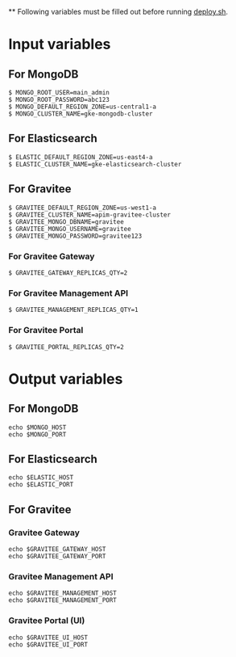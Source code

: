 ** Following variables must be filled out before running [deploy.sh](../../deploy-to-gke.sh).

# Input variables
## For MongoDB
```shell
$ MONGO_ROOT_USER=main_admin
$ MONGO_ROOT_PASSWORD=abc123
$ MONGO_DEFAULT_REGION_ZONE=us-central1-a
$ MONGO_CLUSTER_NAME=gke-mongodb-cluster
```
## For Elasticsearch
```
$ ELASTIC_DEFAULT_REGION_ZONE=us-east4-a
$ ELASTIC_CLUSTER_NAME=gke-elasticsearch-cluster
```

## For Gravitee
```
$ GRAVITEE_DEFAULT_REGION_ZONE=us-west1-a
$ GRAVITEE_CLUSTER_NAME=apim-gravitee-cluster
$ GRAVITEE_MONGO_DBNAME=gravitee
$ GRAVITEE_MONGO_USERNAME=gravitee
$ GRAVITEE_MONGO_PASSWORD=gravitee123
```

### For Gravitee Gateway
```
$ GRAVITEE_GATEWAY_REPLICAS_QTY=2
```

### For Gravitee Management API
```
$ GRAVITEE_MANAGEMENT_REPLICAS_QTY=1
```

### For Gravitee Portal
```
$ GRAVITEE_PORTAL_REPLICAS_QTY=2
```

# Output variables
## For MongoDB
```shell
echo $MONGO_HOST
echo $MONGO_PORT
```
## For Elasticsearch
```shell
echo $ELASTIC_HOST
echo $ELASTIC_PORT
```

## For Gravitee
### Gravitee Gateway
```shell
echo $GRAVITEE_GATEWAY_HOST
echo $GRAVITEE_GATEWAY_PORT
```

### Gravitee Management API
```shell
echo $GRAVITEE_MANAGEMENT_HOST
echo $GRAVITEE_MANAGEMENT_PORT
```

### Gravitee Portal (UI)
```shell
echo $GRAVITEE_UI_HOST
echo $GRAVITEE_UI_PORT
```
